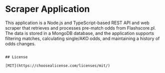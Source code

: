 # Scraper Application

This application is a Node.js and TypeScript-based REST API and web scraper that retrieves and processes pre-match odds from Flashscore.pl. The data is stored in a MongoDB database, and the application supports filtering matches, calculating single/AKO odds, and maintaining a history of odds changes.

```

## License

[MIT](https://choosealicense.com/licenses/mit/)
```
